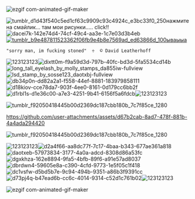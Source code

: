 
![ezgif com-animated-gif-maker](https://github.com/user-attachments/assets/19e96cdf-4fe8-4061-8a71-66e89ca97e28)

![tumblr_d1d43f540c5ed1cf63c9909c93c4924c_e3bc33f0_250](https://github.com/user-attachments/assets/0954898b-a1e0-4f09-8b79-d694c5c20122)нажмите на смайлик... там мои рисунки..... click!! ![dacei7k-142e74d4-74cf-49c4-aa3e-1c7e03d3b4eb](https://github.com/user-attachments/assets/dcbf48d5-c3ca-487c-b3bb-10cb6519104c) <a href="https://t.me/archie_arrr"><g src="">![tumblr_b9e487811523362f06fb9e4b8e7569ad_ed63866d_100ываыыа](https://github.com/user-attachments/assets/867f571f-f801-4e1b-a8c5-d40953bca633)
</a>

    "sorry man, im fucking stoned"  ♱  © David Leatherhoff

![123123123](https://github.com/user-attachments/assets/c77b4838-21bb-4572-960d-22d560fa3d89)![dixtt0m-f9a59d3d-797b-40fc-bd3d-5fa5534cd14b](https://github.com/user-attachments/assets/6b3f753c-2896-4c06-9bda-2928c1aa843b)![long_tall_eyelash_by_molly_stamps_da855iw-fullview](https://github.com/user-attachments/assets/49330f48-f8f7-4d4e-abc0-f83ff2649643)![lsd_stamp_by_sosse123_daotxbj-fullview](https://github.com/user-attachments/assets/8a3a7afb-313b-4b33-8f3a-8e6c7c339ac0)![db34p0n-dd82a2a1-f558-44ef-8881-183979858111](https://github.com/user-attachments/assets/664b4cbe-9660-4d05-88ff-76c3c9c1af3a)![d18kiov-cce78da7-903f-4ee0-8161-0d179cc6bb2f](https://github.com/user-attachments/assets/4f5f37c7-cea8-4ada-98b7-6d4a3a66a615)![d1rbl1s-d1e36c00-a7e3-4251-9b41-6156f5a6fdcb](https://github.com/user-attachments/assets/17dfb1fc-1722-47af-b973-8140e7979187)![123123123](https://github.com/user-attachments/assets/c77b4838-21bb-4572-960d-22d560fa3d89)

![tumblr_f92050418445b00d2369dc187cbb180b_7c7f85ce_1280](https://github.com/user-attachments/assets/78daf6c7-92aa-439d-b5d7-ccdcd6f2c711)

https://github.com/user-attachments/assets/d67b2cab-8ad7-478f-881b-4a4ada294420

![tumblr_f92050418445b00d2369dc187cbb180b_7c7f85ce_1280](https://github.com/user-attachments/assets/78daf6c7-92aa-439d-b5d7-ccdcd6f2c711)

![123123123](https://github.com/user-attachments/assets/c77b4838-21bb-4572-960d-22d560fa3d89)![d2a4f66-aa8dc77f-7c17-4baa-b343-677ae361a818](https://github.com/user-attachments/assets/fee72f49-d9cf-4032-ba34-404bef0a6825)![daotxeb-57973834-3177-4a0a-adcd-8308d86a53fc](https://github.com/user-attachments/assets/6cd354e2-81da-4f26-8824-bf07d2b470a3)![dgxkhza-162e8894-9fa5-4bfb-89f6-a91e57ad8037](https://github.com/user-attachments/assets/31d3a5e0-aac1-4980-958f-59a05a7a3073)![dbrdwn4-59605e8a-c390-4cfd-9773-1e5f05c1f418](https://github.com/user-attachments/assets/b37fc5de-152e-4836-86f3-69fdfee00bb4)![dc1vsfw-d5bd5b7e-9c94-494b-9351-a86b3f9391cc](https://github.com/user-attachments/assets/4abf5d0d-327d-4814-b75a-d9001903a5a9)![d73pj4q-b47ead6b-cc6c-4014-9314-c52d1c761b02](https://github.com/user-attachments/assets/f7ec619d-15f3-43b0-8c1e-b3c6e67f9875)![123123123](https://github.com/user-attachments/assets/c77b4838-21bb-4572-960d-22d560fa3d89)


![ezgif com-animated-gif-maker](https://github.com/user-attachments/assets/19e96cdf-4fe8-4061-8a71-66e89ca97e28)

ㅤ
